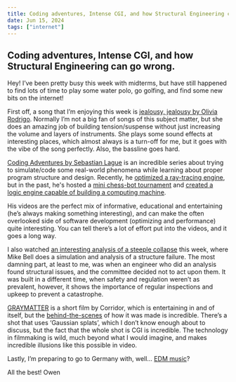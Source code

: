```yaml
---
title: Coding adventures, Intense CGI, and how Structural Engineering can go wrong.
date: Jun 15, 2024
tags: ["internet"]
---
```


## Coding adventures, Intense CGI, and how Structural Engineering can go wrong.

Hey! I’ve been pretty busy this week with midterms, but have still happened to find lots of time to play some water polo, go golfing, and find some new bits on the internet!

First off, a song that I’m enjoying this week is [jealousy, jealousy by Olivia Rodrigo](https://open.spotify.com/track/0MMyJUC3WNnFS1lit5pTjk?si=2854225e532c43bf). Normally I’m not a big fan of songs of this subject matter, but she does an amazing job of building tension/suspense without just increasing the volume and layers of instruments. She plays some sound effects at interesting places, which almost always is a turn-off for me, but it goes with the vibe of the song perfectly. Also, the bassline goes hard.

[Coding Adventures by Sebastian Lague](https://www.youtube.com/playlist?list=PLFt_AvWsXl0ehjAfLFsp1PGaatzAwo0uK) is an incredible series about trying to simulate/code some real-world phenomena while learning about proper program structure and design. Recently, he [optimized a ray-tracing engine](https://www.youtube.com/watch?v=C1H4zIiCOaI), but in the past, he's hosted a [mini chess-bot tournament](https://www.youtube.com/watch?v=Ne40a5LkK6A) and [created a logic engine capable of building a computing machine](https://www.youtube.com/watch?v=QZwneRb-zqA&t=2s).

His videos are the perfect mix of informative, educational and entertaining (he’s always making something interesting), and can make the often overlooked side of software development (optimizing and performance) quite interesting. You can tell there’s a lot of effort put into the videos, and it goes a long way.

I also watched [an interesting analysis of a steeple collapse](https://www.youtube.com/watch?v=xfuUmU2wS2o) this week, where Mike Bell does a simulation and analysis of a structure failure. The most damning part, at least to me, was when an engineer who did an analysis found structural issues, and the committee decided not to act upon them. It was built in a different time, when safety and regulation weren’t as prevalent, however, it shows the importance of regular inspections and upkeep to prevent a catastrophe.

[GRAYMATTER](https://www.youtube.com/watch?v=sibCmyoTkss) is a short film by Corridor, which is entertaining in and of itself, but the [behind-the-scenes](https://www.youtube.com/watch?v=GaGcLhhhbDs) of how it was made is incredible. There’s a shot that uses ‘Gaussian splats’, which I don’t know enough about to discuss, but the fact that the whole shot is CGI is incredible. The technology in filmmaking is wild, much beyond what I would imagine, and makes incredible illusions like this possible in video.

Lastly, I’m preparing to go to Germany with, well… [EDM music](https://www.youtube.com/watch?v=7sVq18S82Bc)?

All the best!
Owen
